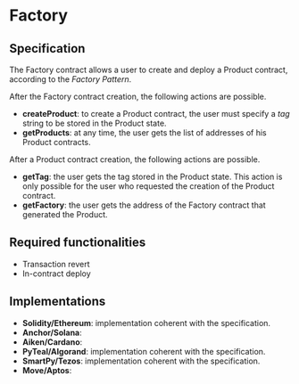 # Factory

## Specification

The Factory contract allows a user to create and deploy a Product contract, according to the *Factory Pattern*.

After the Factory contract creation, the following actions are possible.
- **createProduct**: to create a Product 
contract, the user must specify a *tag* 
string to be stored in the Product state. 
- **getProducts**: at any time, the user gets 
the list of addresses of his Product contracts.

After a Product contract creation, the following actions are possible.
- **getTag**: the user gets the tag stored in the Product state. This action is only possible for the user who requested the creation of the Product contract.
- **getFactory**: the user gets the address of the Factory contract that generated the Product.

## Required functionalities
- Transaction revert
- In-contract deploy
 
## Implementations
- **Solidity/Ethereum**: implementation coherent with the specification.
- **Anchor/Solana**: 
- **Aiken/Cardano**:
- **PyTeal/Algorand**: implementation coherent with the specification.
- **SmartPy/Tezos**: implementation coherent with the specification.
- **Move/Aptos**:
